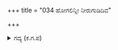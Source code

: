 +++
title = "034 ಹೋಗಲಿನ್ನೀ ನೀರುಗುಡಿದಿವ"

+++

<details><summary>ಗದ್ಯ (ಕ.ಗ.ಪ) </summary>

34. ಹೋಗಲಿ, ಈ ನೀರನ್ನು ಕುಡಿದ ಬಳಿಕ ಸೋದರರ ಸಂಗತಿಯನ್ನು ತಿಳಿಯುತ್ತೇನೆ ಎಂದು ಬಾಯಾರಿದ ಅರಸನು ಸರೋವರಕ್ಕೆ ಇಳಿದನು. ವಿಷಜಲವನ್ನು ಬೊಗಸೆಯಲ್ಲಿ ಹಿಡಿದಿರಲು, ಆಕಾಶವಾಣಿಯು - 'ಸಕಲ ಶಾಸ್ತ್ರವೇತ್ತನಾದ ಅರಸನೇ ಕೇಳು' ಎಂದು ರಭಸದಿಂದ ನುಡಿಯಿತು.
</details>
